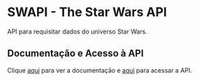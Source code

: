 # SWAPI - The Star Wars API

API para requisitar dados do universo Star Wars.

## Documentação e Acesso à API

Clique [aqui](https://swapi.dev) para ver a documentação e [aqui](https://swapi.co/api) para acessar a API.